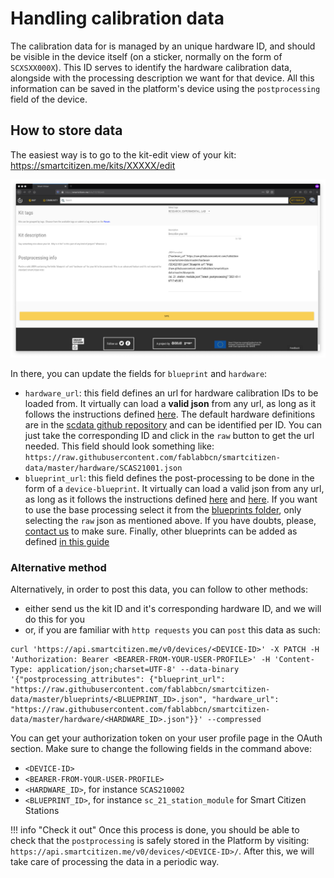 # Handling calibration data

The calibration data for is managed by an unique hardware ID, and should be visible in the device itself (on a sticker, normally on the form of `SCXSXX000X`). This ID serves to identify the hardware calibration data, alongside with the processing description we want for that device. All this information can be saved in the platform's device using the `postprocessing` field of the device.

## How to store data

The easiest way is to go to the kit-edit view of your kit: https://smartcitizen.me/kits/XXXXX/edit

![](/assets/images/postprocessing_edit.png)

In there, you can update the fields for `blueprint` and `hardware`:

- `hardware_url`: this field defines an url for hardware calibration IDs to be loaded from. It virtually can load a **valid json** from any url, as long as it follows the instructions defined [here](https://github.com/fablabbcn/smartcitizen-data/blob/master/hardware/README.md). The default hardware definitions are in the [scdata github repository](https://github.com/fablabbcn/smartcitizen-data/tree/master/hardware) and can be identified per ID. You can just take the corresponding ID and click in the `raw` button to get the url needed. This field should look something like: `https://raw.githubusercontent.com/fablabbcn/smartcitizen-data/master/hardware/SCAS21001.json`
- `blueprint_url`: this field defines the post-processing to be done in the form of a `device-blueprint`. It virtually can load a valid json from any url, as long as it follows the instructions defined [here](https://github.com/fablabbcn/smartcitizen-data/blob/master/examples/notebooks/01_getting_started.ipynb) and [here](https://github.com/fablabbcn/smartcitizen-data/blob/master/examples/notebooks/04_processing_data.ipynb). If you want to use the base processing select it from the [blueprints folder](https://github.com/fablabbcn/smartcitizen-data/tree/master/blueprints), only selecting the `raw` json as mentioned above. If you have doubts, please, [contact us](mailto:support@smartcitizen.me) to make sure. Finally, other blueprints can be added as defined [in this guide](/Guides/data/Custom%20data%20processing/)

### Alternative method

Alternatively, in order to post this data, you can follow to other methods:

- either send us the kit ID and it's corresponding hardware ID, and we will do this for you
- or, if you are familiar with `http requests` you can `post` this data as such:

```
curl 'https://api.smartcitizen.me/v0/devices/<DEVICE-ID>' -X PATCH -H 'Authorization: Bearer <BEARER-FROM-YOUR-USER-PROFILE>' -H 'Content-Type: application/json;charset=UTF-8' --data-binary '{"postprocessing_attributes": {"blueprint_url": "https://raw.githubusercontent.com/fablabbcn/smartcitizen-data/master/blueprints/<BLUEPRINT_ID>.json", "hardware_url": "https://raw.githubusercontent.com/fablabbcn/smartcitizen-data/master/hardware/<HARDWARE_ID>.json"}}' --compressed
```

You can get your authorization token on your user profile page in the OAuth section. Make sure to change the following fields in the command above:

- `<DEVICE-ID>`
- `<BEARER-FROM-YOUR-USER-PROFILE>`
- `<HARDWARE_ID>`, for instance `SCAS210002`
- `<BLUEPRINT_ID>`, for instance `sc_21_station_module` for Smart Citizen Stations

!!! info "Check it out"
    Once this process is done, you should be able to check that the `postprocessing` is safely stored in the Platform by visiting: `https://api.smartcitizen.me/v0/devices/<DEVICE-ID>/`. After this, we will take care of processing the data in a periodic way.